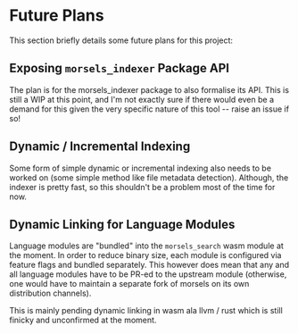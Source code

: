 # Future Plans

This section briefly details some future plans for this project:

## Exposing `morsels_indexer` Package API

The plan is for the morsels_indexer package to also formalise its API. This is still a WIP at this point, and I'm not exactly sure if there would even be a demand for this given the very specific nature of this tool -- raise an issue if so!

## Dynamic / Incremental Indexing

Some form of simple dynamic or incremental indexing also needs to be worked on (some simple method like file metadata detection). Although, the indexer is pretty fast, so this shouldn't be a problem most of the time for now.

## Dynamic Linking for Language Modules

Language modules are "bundled" into the `morsels_search` wasm module at the moment. In order to reduce binary size, each module is configured via feature flags and bundled separately. This however does mean that any and all language modules have to be PR-ed to the upstream module (otherwise, one would have to maintain a separate fork of morsels on its own distribution channels).

This is mainly pending dynamic linking in wasm ala llvm / rust which is still finicky and unconfirmed at the moment.
